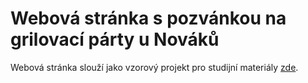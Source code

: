 # Webová stránka s pozvánkou na grilovací párty u Nováků
Webová stránka slouží jako vzorový projekt pro studijní materiály [zde](https://petracihalova.github.io/web-flask-tutorial/).
